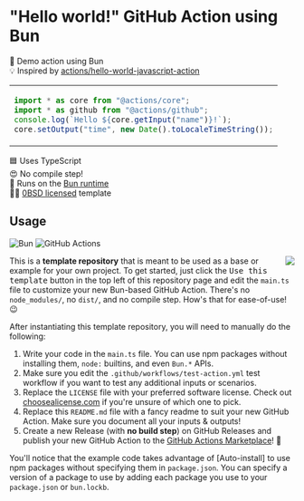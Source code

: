 # "Hello world!" GitHub Action using Bun

🦕 Demo action using Bun \
💡 Inspired by [actions/hello-world-javascript-action]

<table align=center><td>

```ts
import * as core from "@actions/core";
import * as github from "@actions/github";
console.log(`Hello ${core.getInput("name")}!`);
core.setOutput("time", new Date().toLocaleTimeString());
```

</table>

🟦 Uses TypeScript \
😍 No compile step! \
🧅 Runs on the [Bun runtime] \
👩‍⚖️ [0BSD licensed] template

## Usage

![Bun](https://img.shields.io/static/v1?style=for-the-badge&message=Bun&color=000000&logo=Bun&logoColor=FFFFFF&label=)
![GitHub Actions](https://img.shields.io/static/v1?style=for-the-badge&message=GitHub+Actions&color=2088FF&logo=GitHub+Actions&logoColor=FFFFFF&label=)

<img align=right src="https://i.imgur.com/geBHkPj.png">

This is a **template repository** that is meant to be used as a base or example
for your own project. To get started, just click the <kbd>Use this
template</kbd> button in the top left of this repository page and edit the
`main.ts` file to customize your new Bun-based GitHub Action. There's no
`node_modules/`, no `dist/`, and no compile step. How's that for ease-of-use! 😉

After instantiating this template repository, you will need to manually do the
following:

1. Write your code in the `main.ts` file. You can use npm packages without
   installing them, `node:` builtins, and even `Bun.*` APIs.
2. Make sure you edit the `.github/workflows/test-action.yml` test workflow if
   you want to test any additional inputs or scenarios.
3. Replace the `LICENSE` file with your preferred software license. Check out
   [choosealicense.com] if you're unsure of which one to pick.
4. Replace this `README.md` file with a fancy readme to suit your new GitHub
   Action. Make sure you document all your inputs & outputs!
5. Create a new Release (with **no build step**) on GitHub Releases and publish
   your new GitHub Action to the [GitHub Actions Marketplace]! 🚀

You'll notice that the example code takes advantage of [Auto-install] to use npm
packages without specifying them in `package.json`. You can specify a version of
a package to use by adding each package you use to your `package.json` or
`bun.lockb`.

<!-- prettier-ignore-start -->
[bun runtime]: https://bun.sh/
[choosealicense.com]: https://choosealicense.com/
[github actions marketplace]: https://github.com/marketplace?type=actions
[actions/hello-world-javascript-action]: https://github.com/actions/hello-world-javascript-action
[0bsd licensed]: https://github.com/jcbhmr/hello-world-deno-action/blob/main/LICENSE
<!-- prettier-ignore-end -->
